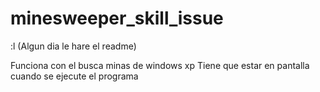 # minesweeper_skill_issue
:l   (Algun dia le hare el readme)

Funciona con el busca minas de windows xp
Tiene que estar en pantalla cuando se ejecute el programa
